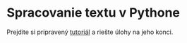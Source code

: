 # Spracovanie textu v Pythone

Prejdite si pripravený [tutoriál](8_cvicenie/nlp.ipynb) a riešte úlohy na jeho konci. 